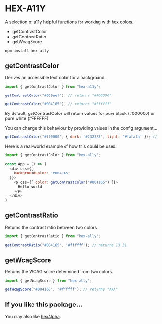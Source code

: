 # HEX-A11Y

A selection of a11y helpful functions for working with hex colors.

- getContrastColor
- getContrastRatio
- getWcagScore


```bash
npm install hex-ally
```
## getContrastColor
Derives an accessible text color for a background.

```javascript
import { getContrastColor } from "hex-a11y";

getContrastColor("#009aef"); // returns "#000000"

getContrastColor("#004165"); // returns "#ffffff"
```

By default, getContrastColor will return values for pure black (#000000) or pure white (#FFFFFF).

You can change this behaviour by providing values in the config argument...
```javascript
getContrastColor("#ff0000", { dark: '#232323', light: '#fafafa' }); // returns "#232323"
```

Here is a real-world example of how this could be used:

```javascript
import { getContrastColor } from "hex-ally";

const App = () => (
  <div css={{
    backgroundColor: "#004165"
  }}>
    <p css={{ color: getContrastColor("#004165") }}>
      Hello world
    </p>
  </div>
)
```



## getContrastRatio
Returns the contrast ratio between two colors.

```javascript
import { getContrastRatio } from "hex-ally";

getContrastRatio("#004165", '#ffffff'); // returns 13.31
```

## getWcagScore
Returns the WCAG score determined from two colors.
```javascript
import { getWcagScore } from "hex-ally";

getWcagScore("#004165", '#ffffff'); // returns "AAA"
```


## If you like this package...
You may also like [hexAlpha](https://github.com/nathsimpson/hex-alpha).
